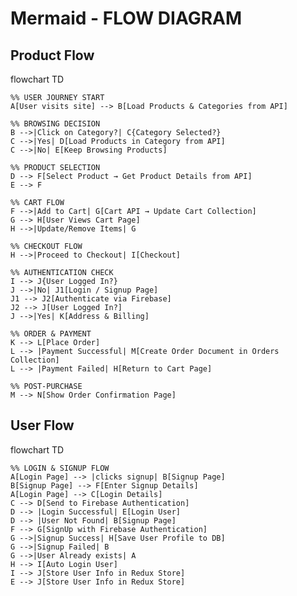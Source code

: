 # Mermaid - FLOW DIAGRAM

## Product Flow

flowchart TD

    %% USER JOURNEY START
    A[User visits site] --> B[Load Products & Categories from API]

    %% BROWSING DECISION
    B -->|Click on Category?| C{Category Selected?}
    C -->|Yes| D[Load Products in Category from API]
    C -->|No| E[Keep Browsing Products]

    %% PRODUCT SELECTION
    D --> F[Select Product → Get Product Details from API]
    E --> F

    %% CART FLOW
    F -->|Add to Cart| G[Cart API → Update Cart Collection]
    G --> H[User Views Cart Page]
    H -->|Update/Remove Items| G

    %% CHECKOUT FLOW
    H -->|Proceed to Checkout| I[Checkout]

    %% AUTHENTICATION CHECK
    I --> J{User Logged In?}
    J -->|No| J1[Login / Signup Page]
    J1 --> J2[Authenticate via Firebase]
    J2 --> J[User Logged In?]
    J -->|Yes| K[Address & Billing]

    %% ORDER & PAYMENT
    K --> L[Place Order]
    L --> |Payment Successful| M[Create Order Document in Orders Collection]
    L --> |Payment Failed| H[Return to Cart Page]

    %% POST-PURCHASE
    M --> N[Show Order Confirmation Page]


## User Flow

flowchart TD

    %% LOGIN & SIGNUP FLOW
    A[Login Page] --> |clicks signup| B[Signup Page]
    B[Signup Page] --> F[Enter Signup Details]
    A[Login Page] --> C[Login Details]
    C --> D[Send to Firebase Authentication]
    D --> |Login Successful| E[Login User]
    D --> |User Not Found| B[Signup Page] 
    F --> G[SignUp with Firebase Authentication]
    G -->|Signup Success| H[Save User Profile to DB]
    G -->|Signup Failed| B
    G -->|User Already exists| A
    H --> I[Auto Login User]
    I --> J[Store User Info in Redux Store]
    E --> J[Store User Info in Redux Store]
